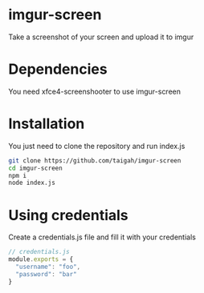 # imgur-screen

Take a screenshot of your screen and upload it to imgur

# Dependencies

You need xfce4-screenshooter to use imgur-screen

# Installation

You just need to clone the repository and run index.js

```bash
git clone https://github.com/taigah/imgur-screen
cd imgur-screen
npm i
node index.js
```

# Using credentials

Create a credentials.js file and fill it with your credentials

```javascript
// credentials.js
module.exports = {
  "username": "foo",
  "password": "bar"
}
```
